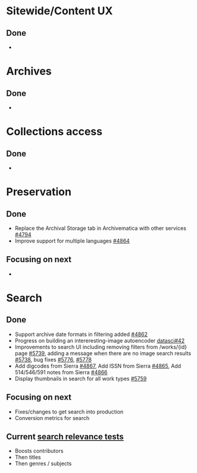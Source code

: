 # Sitewide/Content UX
## Done
- 

# Archives
## Done
- 

# Collections access
## Done
-	


# Preservation 
## Done
-	Replace the Archival Storage tab in Archivematica with other services [#4794](https://github.com/wellcomecollection/platform/issues/4794)
-	Improve support for multiple languages [#4864](https://github.com/wellcomecollection/platform/issues/4864)


## Focusing on next
-	


# Search
## Done
-	Support archive date formats in filtering added [#4862](https://github.com/wellcomecollection/platform/issues/4862)
-	Progress on building an intereresting-image autoencoder [datasci#42](https://github.com/wellcomecollection/data-science/issues/42)
-	Improvements to search UI including removing filters from /works/{id} page [#5739](https://github.com/wellcomecollection/wellcomecollection.org/issues/5738), adding a message when there are no image search results [#5738](), bug fixes [#5776](https://github.com/wellcomecollection/wellcomecollection.org/pull/5776), [#5778](https://github.com/wellcomecollection/wellcomecollection.org/pull/5778)
- Add digcodes from Sierra [#4867](https://github.com/wellcomecollection/platform/issues/4867), Add ISSN from Sierra [#4865](https://github.com/wellcomecollection/platform/issues/4865), Add 514/546/591 notes from Sierra [#4866](https:/github.com/wellcomecollection/platform/issues/4866)
-	Display thumbnails in search for all work types [#5759](https://github.com/wellcomecollection/wellcomecollection.org/issues/5759)

## Focusing on next
-	Fixes/changes to get search into production
-	Conversion metrics for search

## Current [search relevance tests](https://docs.wellcomecollection.org/catalogue/search/tests)
- Boosts contributors
- Then titles
- Then genres / subjects
